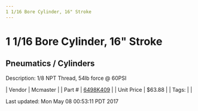 ```yaml
---
1 1/16 Bore Cylinder, 16" Stroke
---
```


# 1 1/16 Bore Cylinder, 16" Stroke
## Pneumatics / Cylinders
Description: 	1/8 NPT Thread, 54lb force @ 60PSI 

| Vendor | Mcmaster | 
| Part # | [6498K409](https://www.mcmaster.com/#6498K409) | 
| Unit Price | $63.88 | 
| Tags: |  | 

Last updated: Mon May 08 00:53:11 PDT 2017